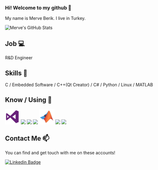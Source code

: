 ### Hi! Welcome to my github 👋

My name is Merve Berik. I live in Turkey.

![Merve's GitHub Stats](https://github-readme-stats.vercel.app/api?username=merveberik&show_icons=true&theme=radical)

## Job 💻

R&D Engineer

## Skills 📝

C / Embedded Software / C++(Qt Creator) / C# / Python / Linux / MATLAB

## Know / Using 🧠

<code><a href="https://www.microsoft.com/" target="_blank"><img height="50" src="https://github.com/gilbarbara/logos/blob/master/logos/visual-studio.svg"></a></code>
<code><a href="https://www.st.com/" target="_blank"><img height="50" src="https://upload.wikimedia.org/wikipedia/commons/1/17/STMicroelectronics-Logo.svg"></a></code>
<code><a href="https://www.qt.io/" target="_blank"><img height="50" src="https://www.vectorlogo.zone/logos/qtio/qtio-icon.svg"></a></code>
<code><a href="https://ubuntu.com/" target="_blank"><img height="50" src="https://www.vectorlogo.zone/logos/ubuntu/ubuntu-ar21.svg"></a></code>
<code><a href="https://www.mathworks.com/" target="_blank"><img height="50" src="https://github.com/vscode-icons/vscode-icons/blob/master/icons/file_type_matlab.svg"></a></code>
<code><a href="https://www.postman.com/" target="_blank"><img height="50" src="https://www.vectorlogo.zone/logos/getpostman/getpostman-icon.svg"></a></code>
<code><a href="https://www.gitlab.com" target="_blank"><img height="50" src="https://www.vectorlogo.zone/logos/gitlab/gitlab-ar21.svg"></a></code>


## Contact Me 📫

You can find and get touch with me on these accounts!

[![Linkedin Badge](https://img.shields.io/badge/merveberik-follow%20on%20linkedin-blue?style=for-the-badge&logo=linkedin)](https://www.linkedin.com/in/merve-berik/)


<!--
**merveberik/merveberik** is a ✨ _special_ ✨ repository because its `README.md` (this file) appears on your GitHub profile.

Here are some ideas to get you started:

- 🔭 I’m currently working on ...
- 🌱 I’m currently learning ...
- 👯 I’m looking to collaborate on ...
- 🤔 I’m looking for help with ...
- 💬 Ask me about ...
- 📫 How to reach me: ...
- 😄 Pronouns: ...
- ⚡ Fun fact: ...


